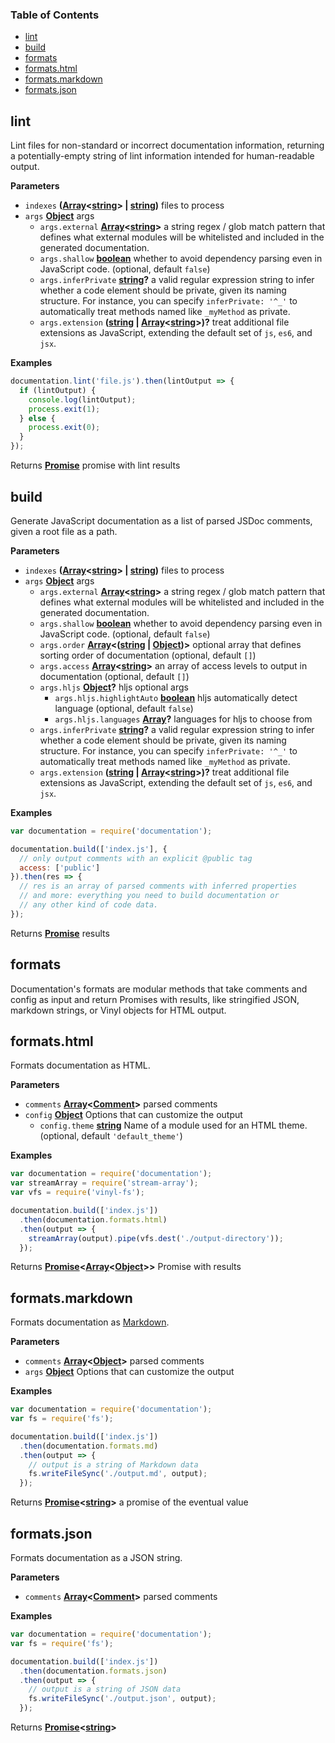 <!-- Generated by documentation.js. Update this documentation by updating the source code. -->

### Table of Contents

-   [lint](#lint)
-   [build](#build)
-   [formats](#formats)
-   [formats.html](#formatshtml)
-   [formats.markdown](#formatsmarkdown)
-   [formats.json](#formatsjson)

## lint

Lint files for non-standard or incorrect documentation
information, returning a potentially-empty string
of lint information intended for human-readable output.

**Parameters**

-   `indexes` **([Array](https://developer.mozilla.org/en-US/docs/Web/JavaScript/Reference/Global_Objects/Array)&lt;[string](https://developer.mozilla.org/en-US/docs/Web/JavaScript/Reference/Global_Objects/String)> | [string](https://developer.mozilla.org/en-US/docs/Web/JavaScript/Reference/Global_Objects/String))** files to process
-   `args` **[Object](https://developer.mozilla.org/en-US/docs/Web/JavaScript/Reference/Global_Objects/Object)** args
    -   `args.external` **[Array](https://developer.mozilla.org/en-US/docs/Web/JavaScript/Reference/Global_Objects/Array)&lt;[string](https://developer.mozilla.org/en-US/docs/Web/JavaScript/Reference/Global_Objects/String)>** a string regex / glob match pattern
        that defines what external modules will be whitelisted and included in the
        generated documentation.
    -   `args.shallow` **[boolean](https://developer.mozilla.org/en-US/docs/Web/JavaScript/Reference/Global_Objects/Boolean)** whether to avoid dependency parsing
        even in JavaScript code. (optional, default `false`)
    -   `args.inferPrivate` **[string](https://developer.mozilla.org/en-US/docs/Web/JavaScript/Reference/Global_Objects/String)?** a valid regular expression string
        to infer whether a code element should be private, given its naming structure.
        For instance, you can specify `inferPrivate: '^_'` to automatically treat
        methods named like `_myMethod` as private.
    -   `args.extension` **([string](https://developer.mozilla.org/en-US/docs/Web/JavaScript/Reference/Global_Objects/String) \| [Array](https://developer.mozilla.org/en-US/docs/Web/JavaScript/Reference/Global_Objects/Array)&lt;[string](https://developer.mozilla.org/en-US/docs/Web/JavaScript/Reference/Global_Objects/String)>)?** treat additional file extensions
        as JavaScript, extending the default set of `js`, `es6`, and `jsx`.

**Examples**

```javascript
documentation.lint('file.js').then(lintOutput => {
  if (lintOutput) {
    console.log(lintOutput);
    process.exit(1);
  } else {
    process.exit(0);
  }
});
```

Returns **[Promise](https://developer.mozilla.org/en-US/docs/Web/JavaScript/Reference/Global_Objects/Promise)** promise with lint results

## build

Generate JavaScript documentation as a list of parsed JSDoc
comments, given a root file as a path.

**Parameters**

-   `indexes` **([Array](https://developer.mozilla.org/en-US/docs/Web/JavaScript/Reference/Global_Objects/Array)&lt;[string](https://developer.mozilla.org/en-US/docs/Web/JavaScript/Reference/Global_Objects/String)> | [string](https://developer.mozilla.org/en-US/docs/Web/JavaScript/Reference/Global_Objects/String))** files to process
-   `args` **[Object](https://developer.mozilla.org/en-US/docs/Web/JavaScript/Reference/Global_Objects/Object)** args
    -   `args.external` **[Array](https://developer.mozilla.org/en-US/docs/Web/JavaScript/Reference/Global_Objects/Array)&lt;[string](https://developer.mozilla.org/en-US/docs/Web/JavaScript/Reference/Global_Objects/String)>** a string regex / glob match pattern
        that defines what external modules will be whitelisted and included in the
        generated documentation.
    -   `args.shallow` **[boolean](https://developer.mozilla.org/en-US/docs/Web/JavaScript/Reference/Global_Objects/Boolean)** whether to avoid dependency parsing
        even in JavaScript code. (optional, default `false`)
    -   `args.order` **[Array](https://developer.mozilla.org/en-US/docs/Web/JavaScript/Reference/Global_Objects/Array)&lt;([string](https://developer.mozilla.org/en-US/docs/Web/JavaScript/Reference/Global_Objects/String) \| [Object](https://developer.mozilla.org/en-US/docs/Web/JavaScript/Reference/Global_Objects/Object))>** optional array that
        defines sorting order of documentation (optional, default `[]`)
    -   `args.access` **[Array](https://developer.mozilla.org/en-US/docs/Web/JavaScript/Reference/Global_Objects/Array)&lt;[string](https://developer.mozilla.org/en-US/docs/Web/JavaScript/Reference/Global_Objects/String)>** an array of access levels
        to output in documentation (optional, default `[]`)
    -   `args.hljs` **[Object](https://developer.mozilla.org/en-US/docs/Web/JavaScript/Reference/Global_Objects/Object)?** hljs optional args
        -   `args.hljs.highlightAuto` **[boolean](https://developer.mozilla.org/en-US/docs/Web/JavaScript/Reference/Global_Objects/Boolean)** hljs automatically detect language (optional, default `false`)
        -   `args.hljs.languages` **[Array](https://developer.mozilla.org/en-US/docs/Web/JavaScript/Reference/Global_Objects/Array)?** languages for hljs to choose from
    -   `args.inferPrivate` **[string](https://developer.mozilla.org/en-US/docs/Web/JavaScript/Reference/Global_Objects/String)?** a valid regular expression string
        to infer whether a code element should be private, given its naming structure.
        For instance, you can specify `inferPrivate: '^_'` to automatically treat
        methods named like `_myMethod` as private.
    -   `args.extension` **([string](https://developer.mozilla.org/en-US/docs/Web/JavaScript/Reference/Global_Objects/String) \| [Array](https://developer.mozilla.org/en-US/docs/Web/JavaScript/Reference/Global_Objects/Array)&lt;[string](https://developer.mozilla.org/en-US/docs/Web/JavaScript/Reference/Global_Objects/String)>)?** treat additional file extensions
        as JavaScript, extending the default set of `js`, `es6`, and `jsx`.

**Examples**

```javascript
var documentation = require('documentation');

documentation.build(['index.js'], {
  // only output comments with an explicit @public tag
  access: ['public']
}).then(res => {
  // res is an array of parsed comments with inferred properties
  // and more: everything you need to build documentation or
  // any other kind of code data.
});
```

Returns **[Promise](https://developer.mozilla.org/en-US/docs/Web/JavaScript/Reference/Global_Objects/Promise)** results

## formats

Documentation's formats are modular methods that take comments
and config as input and return Promises with results,
like stringified JSON, markdown strings, or Vinyl objects for HTML
output.

## formats.html

Formats documentation as HTML.

**Parameters**

-   `comments` **[Array](https://developer.mozilla.org/en-US/docs/Web/JavaScript/Reference/Global_Objects/Array)&lt;[Comment](https://developer.mozilla.org/en-US/docs/Web/API/Comment/Comment)>** parsed comments
-   `config` **[Object](https://developer.mozilla.org/en-US/docs/Web/JavaScript/Reference/Global_Objects/Object)** Options that can customize the output
    -   `config.theme` **[string](https://developer.mozilla.org/en-US/docs/Web/JavaScript/Reference/Global_Objects/String)** Name of a module used for an HTML theme. (optional, default `'default_theme'`)

**Examples**

```javascript
var documentation = require('documentation');
var streamArray = require('stream-array');
var vfs = require('vinyl-fs');

documentation.build(['index.js'])
  .then(documentation.formats.html)
  .then(output => {
    streamArray(output).pipe(vfs.dest('./output-directory'));
  });
```

Returns **[Promise](https://developer.mozilla.org/en-US/docs/Web/JavaScript/Reference/Global_Objects/Promise)&lt;[Array](https://developer.mozilla.org/en-US/docs/Web/JavaScript/Reference/Global_Objects/Array)&lt;[Object](https://developer.mozilla.org/en-US/docs/Web/JavaScript/Reference/Global_Objects/Object)>>** Promise with results

## formats.markdown

Formats documentation as
[Markdown](http://daringfireball.net/projects/markdown/).

**Parameters**

-   `comments` **[Array](https://developer.mozilla.org/en-US/docs/Web/JavaScript/Reference/Global_Objects/Array)&lt;[Object](https://developer.mozilla.org/en-US/docs/Web/JavaScript/Reference/Global_Objects/Object)>** parsed comments
-   `args` **[Object](https://developer.mozilla.org/en-US/docs/Web/JavaScript/Reference/Global_Objects/Object)** Options that can customize the output

**Examples**

```javascript
var documentation = require('documentation');
var fs = require('fs');

documentation.build(['index.js'])
  .then(documentation.formats.md)
  .then(output => {
    // output is a string of Markdown data
    fs.writeFileSync('./output.md', output);
  });
```

Returns **[Promise](https://developer.mozilla.org/en-US/docs/Web/JavaScript/Reference/Global_Objects/Promise)&lt;[string](https://developer.mozilla.org/en-US/docs/Web/JavaScript/Reference/Global_Objects/String)>** a promise of the eventual value

## formats.json

Formats documentation as a JSON string.

**Parameters**

-   `comments` **[Array](https://developer.mozilla.org/en-US/docs/Web/JavaScript/Reference/Global_Objects/Array)&lt;[Comment](https://developer.mozilla.org/en-US/docs/Web/API/Comment/Comment)>** parsed comments

**Examples**

```javascript
var documentation = require('documentation');
var fs = require('fs');

documentation.build(['index.js'])
  .then(documentation.formats.json)
  .then(output => {
    // output is a string of JSON data
    fs.writeFileSync('./output.json', output);
  });
```

Returns **[Promise](https://developer.mozilla.org/en-US/docs/Web/JavaScript/Reference/Global_Objects/Promise)&lt;[string](https://developer.mozilla.org/en-US/docs/Web/JavaScript/Reference/Global_Objects/String)>** 

